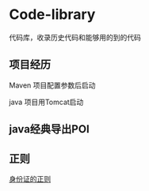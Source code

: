 # Code-library
代码库，收录历史代码和能够用的到的代码

## 项目经历

Maven 项目配置参数后启动

java 项目用Tomcat启动
## java经典导出POI 



## 正则

[身份证的正则]()

